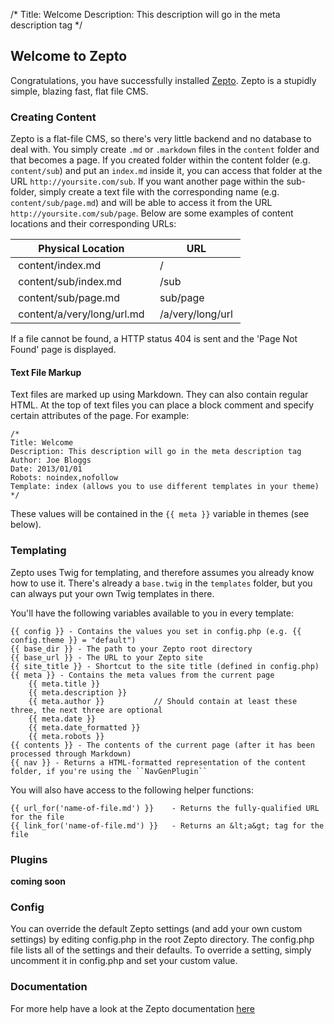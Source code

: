 /*
Title: Welcome
Description: This description will go in the meta description tag
*/

## Welcome to Zepto

Congratulations, you have successfully installed [Zepto](http://Zepto.dev7studios.com). Zepto is a stupidly simple, blazing fast, flat file CMS.

### Creating Content

Zepto is a flat-file CMS, so there's very little backend and no database to deal with. You simply create ``.md`` or ``.markdown`` files in the ``content`` folder and that becomes a page.
If you created folder within the content folder (e.g. ``content/sub``) and put an ``index.md`` inside it, you can access that folder at the URL ``http://yoursite.com/sub``. If you want another page within the sub-folder, simply create a text file with the corresponding name (e.g. ``content/sub/page.md``) and will be able to access it from the URL ``http://yoursite.com/sub/page``.
Below are some examples of content locations and their corresponding URLs:

|Physical Location                     |URL                         |
|--------------------------------------|----------------------------|
|&nbsp;content/index.md          &nbsp;|&nbsp;/               &nbsp;|
|&nbsp;content/sub/index.md      &nbsp;|&nbsp;/sub            &nbsp;|
|&nbsp;content/sub/page.md       &nbsp;|&nbsp;sub/page        &nbsp;|
|&nbsp;content/a/very/long/url.md&nbsp;|&nbsp;/a/very/long/url&nbsp;|

If a file cannot be found, a HTTP status 404 is sent and the 'Page Not Found' page is displayed.

#### Text File Markup

Text files are marked up using Markdown. They can also contain regular HTML. At the top of text files you can place a block comment and specify certain attributes of the page. For example:

    /*
    Title: Welcome
    Description: This description will go in the meta description tag
    Author: Joe Bloggs
    Date: 2013/01/01
    Robots: noindex,nofollow
    Template: index (allows you to use different templates in your theme)
    */
These values will be contained in the ``{{ meta }}`` variable in themes (see below).

### Templating

Zepto uses Twig for templating, and therefore assumes you already know how to use it. There's already a ``base.twig`` in the ``templates`` folder, but you can always put your own Twig templates in there.

You'll have the following variables available to you in every template:

    {{ config }} - Contains the values you set in config.php (e.g. {{ config.theme }} = "default")
    {{ base_dir }} - The path to your Zepto root directory
    {{ base_url }} - The URL to your Zepto site
    {{ site_title }} - Shortcut to the site title (defined in config.php)
    {{ meta }} - Contains the meta values from the current page
        {{ meta.title }}
        {{ meta.description }}
        {{ meta.author }}           // Should contain at least these three, the next three are optional
        {{ meta.date }}
        {{ meta.date_formatted }}
        {{ meta.robots }}
    {{ contents }} - The contents of the current page (after it has been processed through Markdown)
    {{ nav }} - Returns a HTML-formatted representation of the content folder, if you're using the ``NavGenPlugin``

You will also have access to the following helper functions:

    {{ url_for('name-of-file.md') }}    - Returns the fully-qualified URL for the file
    {{ link_for('name-of-file.md') }}   - Returns an &lt;a&gt; tag for the file

### Plugins

**coming soon**

### Config

You can override the default Zepto settings (and add your own custom settings) by editing config.php in the root Zepto directory. The config.php file lists all of the settings and their defaults. To override a setting, simply uncomment it in config.php and set your custom value.

### Documentation

For more help have a look at the Zepto documentation [here](https://github.com/hassankhan/Zepto/wiki/Documentation)
